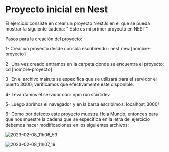 # Proyecto inicial en Nest 
El ejercicio consiste en crear un proyecto NestJs en el que se pueda mostrar la siguiente cadena: " Este es mi primer proyecto en NEST"

Pasos para la creación del proyecto:

1- Crear un proyecto desde consola escribiendo : nest new [nombre-proyecto]

2- Una vez creado entramos en la carpeta donde se encuentra el proyecto: cd [nombre-proyecto]

3- En el archivo main.ts se especifica que se utilizará para el servidor el puerto 3000; verificamos que efectivamente este disponible.

4- Levantamos el servidor con: npm run start:dev

5- Luego abrimos el navegador y en la barra escribimos: localhost:3000/

6- Como por defecto este proyecto muestra Hola Mundo, entonces para que nos muestre la cadena que se especifica en la letra del 
ejercicio debemos hacer modificaciones en los siguientes archivos:

![2023-02-08_11h06_53](https://user-images.githubusercontent.com/72228855/217554766-ae4322fb-c997-412d-b186-d0002ba2ff21.png)



![2023-02-08_11h07_19](https://user-images.githubusercontent.com/72228855/217554904-e3e62df5-22e8-4748-9427-ee409d714fcb.png)




